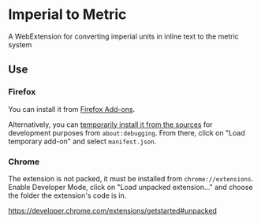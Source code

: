 # Imperial to Metric
A WebExtension for converting imperial units in inline text to the metric system 
 
## Use
### Firefox
You can install it from [Firefox Add-ons](https://addons.mozilla.org/addon/imperial-to-metric/).

Alternatively, you can [temporarily install it from the sources](https://developer.mozilla.org/en-US/docs/Mozilla/Add-ons/WebExtensions/Temporary_Installation_in_Firefox) 
for development purposes from `about:debugging`. From there, click on "Load temporary add-on" and select `manifest.json`.

### Chrome
The extension is not packed, it must be installed from `chrome://extensions`. Enable Developer Mode, click on
"Load unpacked extension…" and choose the folder the extension's code is in.

https://developer.chrome.com/extensions/getstarted#unpacked